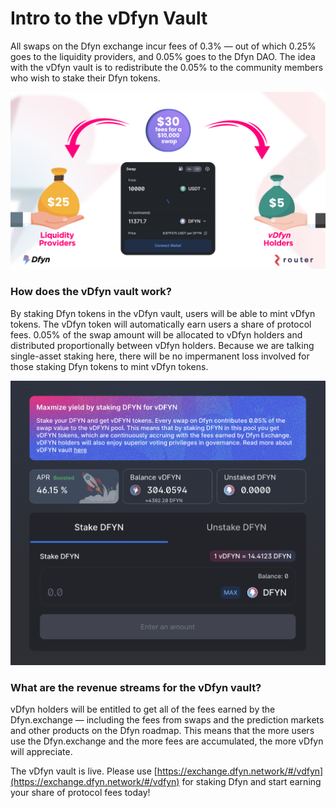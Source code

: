 # Intro to the vDfyn Vault

All swaps on the Dfyn exchange incur fees of 0.3% — out of which 0.25% goes to the liquidity providers, and 0.05% goes to the Dfyn DAO. The idea with the vDfyn vault is to redistribute the 0.05% to the community members who wish to stake their Dfyn tokens.

![](<../.gitbook/assets/revenue sharing.png>)

### How does the vDfyn vault work?

By staking Dfyn tokens in the vDfyn vault, users will be able to mint vDfyn tokens. The vDfyn token will automatically earn users a share of protocol fees. 0.05% of the swap amount will be allocated to vDfyn holders and distributed proportionally between vDfyn holders. Because we are talking single-asset staking here, there will be no impermanent loss involved for those staking Dfyn tokens to mint vDfyn tokens.

![vDfyn Interface Screenshot](<../.gitbook/assets/vDfyn interface.png>)

### What are the revenue streams for the vDfyn vault?

vDfyn holders will be entitled to get all of the fees earned by the Dfyn.exchange — including the fees from swaps and the prediction markets and other products on the Dfyn roadmap. This means that the more users use the Dfyn.exchange and the more fees are accumulated, the more vDfyn will appreciate.

The vDfyn vault is live. Please use [https://exchange.dfyn.network/#/vdfyn](https://exchange.dfyn.network/#/vdfyn) for staking Dfyn and start earning your share of protocol fees today!
